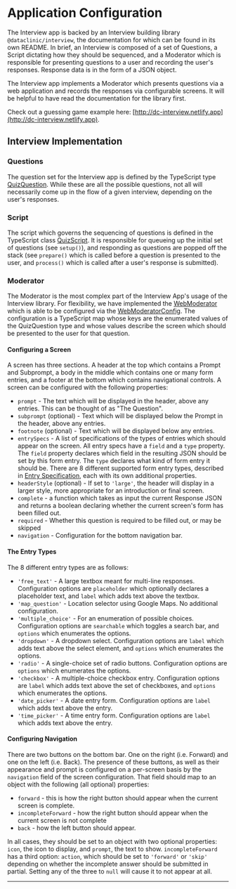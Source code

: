 # Application Configuration

The Interview app is backed by an Interview building library `@dataclinic/interview`, the documentation for which can be found in its own README. In brief, an Interview is composed of a set of Questions, a Script dictating how they should be sequenced, and a Moderator which is responsible for presenting questions to a user and recording the user's responses. Response data is in the form of a JSON object.

The Interview app implements a Moderator which presents questions via a web application and records the responses via configurable screens. It will be helpful to have read the documentation for the library first.

Check out a guessing game example here: [http://dc-interview.netlify.app](http://dc-interview.netlify.app).

## Interview Implementation

### Questions

The question set for the Interview app is defined by the TypeScript type [QuizQuestion](https://github.com/tsdataclinic/interview-web/blob/master/packages/frontend/src/Interview/QuizQuestion.ts). While these are all the possible questions, not all will necessarily come up in the flow of a given interview, depending on the user's responses.

### Script

The script which governs the sequencing of questions is defined in the TypeScript class [QuizScript](https://github.com/tsdataclinic/interview-web/blob/master/packages/frontend/src/Interview/QuizScript.ts). It is responsible for queueing up the initial set of questions (see `setup()`), and responding as questions are popped off the stack (see `prepare()` which is called before a question is presented to the user, and `process()` which is called after a user's response is submitted).

### Moderator

The Moderator is the most complex part of the Interview App's usage of the Interview library. For flexibility, we have implemented the [WebModerator](https://github.com/tsdataclinic/interview-web/blob/master/packages/frontend/src/Interview/WebModerator.ts) which is able to be configured via the [WebModeratorConfig](https://github.com/tsdataclinic/interview-web/blob/master/packages/frontend/src/Interview/WebModeratorConfig.tsx). The configuration is a TypeScript map whose keys are the enumerated values of the QuizQuestion type and whose values describe the screen which should be presented to the user for that question.

#### Configuring a Screen

A screen has three sections. A header at the top which contains a Prompt and Subprompt, a body in the middle which contains one or many form entries, and a footer at the bottom which contains navigational controls. A screen can be configured with the following properties:

-   `prompt` - The text which will be displayed in the header, above any entries. This can be thought of as "The Question".
-   `subprompt` (optional) - Text which will be displayed below the Prompt in the header, above any entries.
-   `footnote` (optional) - Text which will be displayed below any entries.
-   `entrySpecs` - A list of specifications of the types of entries which should appear on the screen. All entry specs have a `field` and a `type` property. The `field` property declares which field in the resulting JSON should be set by this form entry. The `type` declares what kind of form entry it should be. There are 8 different supported form entry types, described in [Entry Specification](https://github.com/tsdataclinic/interview-web/blob/master/packages/frontend/src/Interview/EntrySpecification.ts), each with its own additional properties.
-   `headerStyle` (optional) - If set to `'large'`, the header will display in a larger style, more appropriate for an introduction or final screen.
-   `complete` - a function which takes as input the current Response JSON and returns a boolean declaring whether the current screen's form has been filled out.
-   `required` - Whether this question is required to be filled out, or may be skipped
-   `navigation` - Configuration for the bottom navigation bar.

#### The Entry Types

The 8 different entry types are as follows:

-   `'free_text'` - A large textbox meant for multi-line responses. Configuration options are `placeholder` which optionally declares a placeholder text, and `label` which adds text above the textbox.
-   `'map_question'` - Location selector using Google Maps. No additional configuration.
-   `'multiple_choice'` - For an enumeration of possible choices. Configuration options are `searchable` which toggles a search bar, and `options` which enumerates the options.
-   `'dropdown'` - A dropdown select. Configuration options are `label` which adds text above the select element, and `options` which enumerates the options.
-   `'radio'` - A single-choice set of radio buttons. Configuration options are `options` which enumerates the options.
-   `'checkbox'` - A multiple-choice checkbox entry. Configuration options are `label` which adds text above the set of checkboxes, and `options` which enumerates the options.
-   `'date_picker'` - A date entry form. Configuration options are `label` which adds text above the entry.
-   `'time_picker'` - A time entry form. Configuration options are `label` which adds text above the entry.

#### Configuring Navigation

There are two buttons on the bottom bar. One on the right (i.e. Forward) and one on the left (i.e. Back). The presence of these buttons, as well as their appearance and prompt is configured on a per-screen basis by the `navigation` field of the screen configuration. That field should map to an object with the following (all optional) properties:

-   `forward` - this is how the right button should appear when the current screen is complete.
-   `incompleteForward` - how the right button should appear when the current screen is not complete
-   `back` - how the left button should appear.

In all cases, they should be set to an object with two optional properties: `icon`, the icon to display, and `prompt`, the text to show. `incompleteForward` has a third option: `action`, which should be set to `'forward'` or `'skip'` depending on whether the incomplete answer should be submitted in partial. Setting any of the three to `null` will cause it to not appear at all.

---

